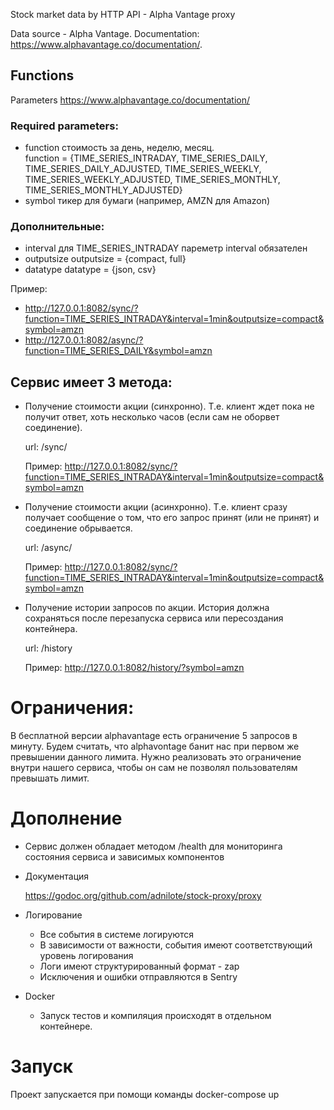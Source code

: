 Stock market data by HTTP API - Alpha Vantage proxy

Data source - Alpha Vantage.
Documentation: https://www.alphavantage.co/documentation/.

## Functions
Parameters https://www.alphavantage.co/documentation/

### Required parameters:
- function
    стоимость за день, неделю, месяц.  
    function = {TIME_SERIES_INTRADAY, TIME_SERIES_DAILY, TIME_SERIES_DAILY_ADJUSTED, TIME_SERIES_WEEKLY, TIME_SERIES_WEEKLY_ADJUSTED, TIME_SERIES_MONTHLY, TIME_SERIES_MONTHLY_ADJUSTED}
- symbol
    тикер для бумаги (например, AMZN для Amazon)

### Дополнительные:
- interval
    для TIME_SERIES_INTRADAY пареметр interval обязателен
- outputsize
    outputsize = {compact, full}
- datatype
    datatype = {json, csv}

Пример:
- http://127.0.0.1:8082/sync/?function=TIME_SERIES_INTRADAY&interval=1min&outputsize=compact&symbol=amzn
- http://127.0.0.1:8082/async/?function=TIME_SERIES_DAILY&symbol=amzn


## Сервис имеет 3 метода:
- Получение стоимости акции (синхронно). Т.е. клиент ждет пока не получит ответ, хоть несколько часов (если сам не оборвет соединение).
    
    url: /sync/
    
    Пример: http://127.0.0.1:8082/sync/?function=TIME_SERIES_INTRADAY&interval=1min&outputsize=compact&symbol=amzn

- Получение стоимости акции (асинхронно). Т.е. клиент сразу получает сообщение о том, что его запрос принят (или не принят) и соединение обрывается.
    
    url: /async/
    
    Пример: http://127.0.0.1:8082/sync/?function=TIME_SERIES_INTRADAY&interval=1min&outputsize=compact&symbol=amzn

- Получение истории запросов по акции. История должна сохраняться после перезапуска сервиса или пересоздания контейнера.
    
    url: /history

    Пример: http://127.0.0.1:8082/history/?symbol=amzn

# Ограничения:
В бесплатной версии alphavantage есть ограничение 5 запросов в минуту.
Будем считать, что alphavontage банит нас при первом же превышении данного лимита.
Нужно реализовать это ограничение внутри нашего сервиса, чтобы он сам не позволял пользователям превышать лимит.

# Дополнение

- Сервис должен обладает методом /health для мониторинга состояния сервиса и зависимых компонентов
- Документация

    https://godoc.org/github.com/adnilote/stock-proxy/proxy
- Логирование
    * Все события в системе логируются
    * В зависимости от важности, события имеют соответствующий уровень логирования
    * Логи имеют структурированный формат - zap
    * Исключения и ошибки отправляются в Sentry
- Docker
    * Запуск тестов и компиляция происходят в отдельном контейнере.

# Запуск
Проект запускается при помощи команды docker-compose up
